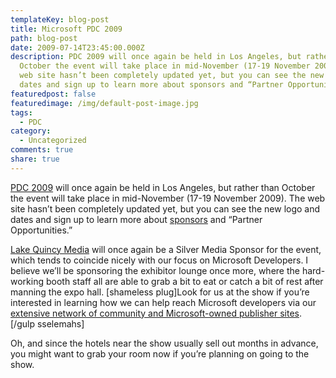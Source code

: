 ```yaml
---
templateKey: blog-post
title: Microsoft PDC 2009
path: blog-post
date: 2009-07-14T23:45:00.000Z
description: PDC 2009 will once again be held in Los Angeles, but rather than
  October the event will take place in mid-November (17-19 November 2009). The
  web site hasn’t been completely updated yet, but you can see the new logo and
  dates and sign up to learn more about sponsors and “Partner Opportunities.”
featuredpost: false
featuredimage: /img/default-post-image.jpg
tags:
  - PDC
category:
  - Uncategorized
comments: true
share: true
---
```

[PDC 2009](http://www.microsoftpdc.com/) will once again be held in Los Angeles, but rather than October the event will take place in mid-November (17-19 November 2009). The web site hasn’t been completely updated yet, but you can see the new logo and dates and sign up to learn more about [sponsors](http://www.microsoftpdc.com/sponsors) and “Partner Opportunities.”

[Lake Quincy Media](http://lakequincy.com/) will once again be a Silver Media Sponsor for the event, which tends to coincide nicely with our focus on Microsoft Developers. I believe we’ll be sponsoring the exhibitor lounge once more, where the hard-working booth staff all are able to grab a bit to eat or catch a bit of rest after manning the expo hall. \[shameless plug]Look for us at the show if you’re interested in learning how we can help reach Microsoft developers via our [extensive network of community and Microsoft-owned publisher sites](http://lakequincy.com/Advertisers/AdNetwork.aspx). \[/gulp sselemahs]

Oh, and since the hotels near the show usually sell out months in advance, you might want to grab your room now if you’re planning on going to the show.